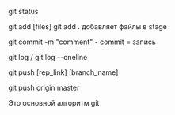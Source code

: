 git status

git add [files]    git add .  добавляет файлы в stage

git commit -m "comment"  -  commit = запись

git log / git log --oneline

git push [rep_link] [branch_name]

git push origin master


Это основной алгоритм git 